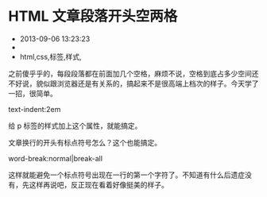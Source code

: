 # HTML 文章段落开头空两格
- 2013-09-06 13:23:23
- 
- html,css,标签,样式,

<p>之前傻乎乎的，每段段落都在前面加几个空格，麻烦不说，空格到底占多少空间还不好说，貌似跟浏览器还是有关系的，搞起来不是很高端上档次的样子。今天学了一招，很简单。</p>
<p>text-indent:2em</p><p>给 p 标签的样式加上这个属性，就能搞定。</p><p>文章换行的开头有标点符号怎么？这个也能搞定。</p><p>word-break:normal|break-all</p><p>这样就能避免一个标点符号出现在一行的第一个字符了。不知道有什么后遗症没有，先这样再说吧，反正现在看着好像挺美的样子。</p>